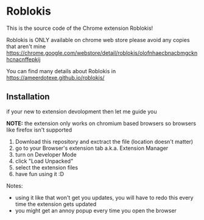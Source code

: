 
# Roblokis
This is the source code of the Chrome extension Roblokis!

Roblokis is ONLY available on chrome web store please avoid any copies that aren't mine
https://chrome.google.com/webstore/detail/roblokis/olofnhaecbnacbmgcknhcnacnffepkij

You can find many details about Roblokis in
https://ameerdotexe.github.io/roblokis/

## Installation
if your new to extension devolopment then let me guide you

**NOTE:** the extension only works on chromium based browsers
so browsers like firefox isn't supported

1. Download this repository and exctract the file
(location doesn't matter)
2. go to your Browser's extension tab a.k.a. Extension Manager
3. turn on Developer Mode
4. click "Load Unpacked"
5. select the extension files
6. have fun using it :D

Notes:
- using it like that won't get you updates, you will have to redo this every time the extension gets updated
- you might get an annoy popup every time you open the browser